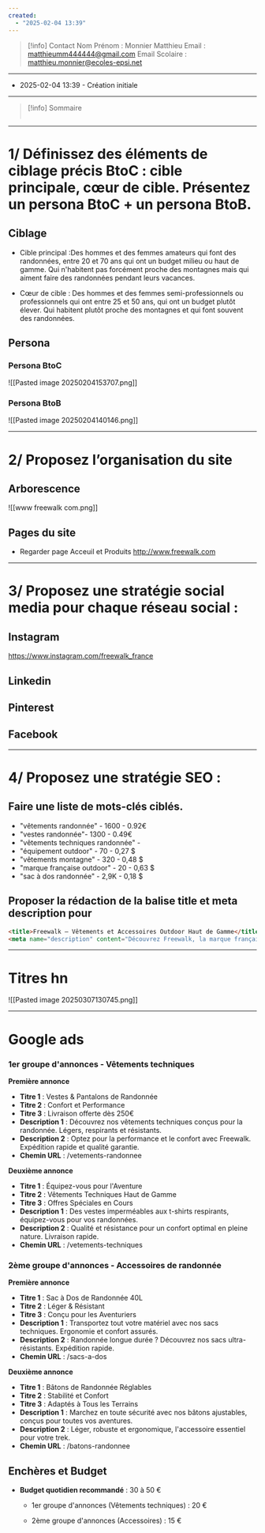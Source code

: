 ```yaml
---
created:
  - "2025-02-04 13:39"
---
```

>[!info] Contact 
Nom Prénom : Monnier Matthieu
Email : matthieumm444444@gmail.com
Email Scolaire : matthieu.monnier@ecoles-epsi.net

---
- 2025-02-04 13:39 - Création initiale
---

> [!info] Sommaire
> ```table-of-contents
> ```

---
# 1/ Définissez des éléments de ciblage précis BtoC : cible principale, cœur de cible. Présentez un persona BtoC + un persona BtoB.
## Ciblage
- Cible principal :Des hommes et des femmes amateurs qui font des randonnées, entre 20 et 70 ans qui ont un budget milieu ou haut de gamme. Qui n'habitent pas forcément proche des montagnes mais qui aiment faire des randonnées pendant leurs vacances.

- Cœur de cible : Des hommes et des femmes semi-professionnels ou professionnels qui ont entre 25 et 50 ans, qui ont un budget plutôt élever. Qui habitent plutôt proche des montagnes et qui font souvent des randonnées.
## Persona
### Persona BtoC
![[Pasted image 20250204153707.png]]
### Persona BtoB
![[Pasted image 20250204140146.png]]

---

# 2/ Proposez l’organisation du site
## Arborescence
![[www freewalk com.png]]
## Pages du site
- Regarder page Acceuil et Produits
http://www.freewalk.com

---

# 3/ Proposez une stratégie social media pour chaque réseau social :
## Instagram
https://www.instagram.com/freewalk_france
## Linkedin 
## Pinterest
## Facebook

--- 

# 4/ Proposez une stratégie SEO :
## Faire une liste de mots-clés ciblés.
- "vêtements randonnée" - 1600 - 0.92€
- "vestes randonnée"- 1300 - 0.49€
- "vêtements techniques randonnée" - 
- "équipement outdoor" -  70 -  0,27 $
- "vêtements montagne" - 320 - 0,48 $
- "marque française outdoor" - 20 - 0,63 $
- "sac à dos randonnée" - 2,9K - 0,18 $
## Proposer la rédaction de la balise title et meta description pour 

```html
<title>Freewalk – Vêtements et Accessoires Outdoor Haut de Gamme</title>
<meta name="description" content="Découvrez Freewalk, la marque française spécialisée dans les vêtements et accessoires de randonnée alliant confort et performance technique. Qualité et conseils experts."/>
```


---
# Titres hn
![[Pasted image 20250307130745.png]]

---

# Google ads
### 1er groupe d'annonces - Vêtements techniques

**Première annonce**

- **Titre 1** : Vestes & Pantalons de Randonnée
- **Titre 2** : Confort et Performance
- **Titre 3** : Livraison offerte dès 250€
- **Description 1** : Découvrez nos vêtements techniques conçus pour la randonnée. Légers, respirants et résistants.
- **Description 2** : Optez pour la performance et le confort avec Freewalk. Expédition rapide et qualité garantie.
- **Chemin URL** : /vetements-randonnee

**Deuxième annonce**

- **Titre 1** : Équipez-vous pour l'Aventure
- **Titre 2** : Vêtements Techniques Haut de Gamme
- **Titre 3** : Offres Spéciales en Cours
- **Description 1** : Des vestes imperméables aux t-shirts respirants, équipez-vous pour vos randonnées.
- **Description 2** : Qualité et résistance pour un confort optimal en pleine nature. Livraison rapide.
- **Chemin URL** : /vetements-techniques

### 2ème groupe d'annonces - Accessoires de randonnée

**Première annonce**

- **Titre 1** : Sac à Dos de Randonnée 40L
- **Titre 2** : Léger & Résistant
- **Titre 3** : Conçu pour les Aventuriers
- **Description 1** : Transportez tout votre matériel avec nos sacs techniques. Ergonomie et confort assurés.
- **Description 2** : Randonnée longue durée ? Découvrez nos sacs ultra-résistants. Expédition rapide.
- **Chemin URL** : /sacs-a-dos

**Deuxième annonce**

- **Titre 1** : Bâtons de Randonnée Réglables
- **Titre 2** : Stabilité et Confort
- **Titre 3** : Adaptés à Tous les Terrains
- **Description 1** : Marchez en toute sécurité avec nos bâtons ajustables, conçus pour toutes vos aventures.
- **Description 2** : Léger, robuste et ergonomique, l'accessoire essentiel pour votre trek.
- **Chemin URL** : /batons-randonnee
## Enchères et Budget

- **Budget quotidien recommandé** : 30 à 50 €
    
    - 1er groupe d'annonces (Vêtements techniques) : 20 €
        
    - 2ème groupe d'annonces (Accessoires) : 15 €